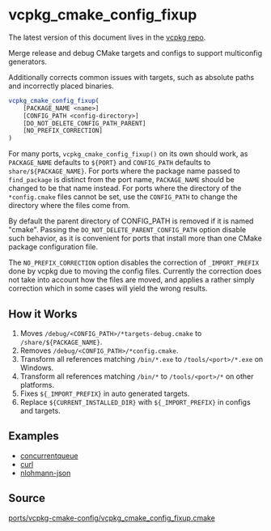 # vcpkg_cmake_config_fixup

The latest version of this document lives in the [vcpkg repo](https://github.com/Microsoft/vcpkg/blob/master/maintainers/ports/vcpkg-cmake-config/vcpkg_cmake_config_fixup.md).

Merge release and debug CMake targets and configs to support multiconfig generators.

Additionally corrects common issues with targets, such as absolute paths and incorrectly placed binaries.

```cmake
vcpkg_cmake_config_fixup(
    [PACKAGE_NAME <name>]
    [CONFIG_PATH <config-directory>]
    [DO_NOT_DELETE_CONFIG_PATH_PARENT]
    [NO_PREFIX_CORRECTION]
)
```

For many ports, `vcpkg_cmake_config_fixup()` on its own should work,
as `PACKAGE_NAME` defaults to `${PORT}` and `CONFIG_PATH` defaults to `share/${PACKAGE_NAME}`.
For ports where the package name passed to `find_package` is distinct from the port name,
`PACKAGE_NAME` should be changed to be that name instead.
For ports where the directory of the `*config.cmake` files cannot be set,
use the `CONFIG_PATH` to change the directory where the files come from.

By default the parent directory of CONFIG_PATH is removed if it is named "cmake".
Passing the `DO_NOT_DELETE_PARENT_CONFIG_PATH` option disable such behavior,
as it is convenient for ports that install
more than one CMake package configuration file.

The `NO_PREFIX_CORRECTION` option disables the correction of `_IMPORT_PREFIX`
done by vcpkg due to moving the config files.
Currently the correction does not take into account how the files are moved,
and applies a rather simply correction which in some cases will yield the wrong results.

## How it Works

1. Moves `/debug/<CONFIG_PATH>/*targets-debug.cmake` to `/share/${PACKAGE_NAME}`.
2. Removes `/debug/<CONFIG_PATH>/*config.cmake`.
3. Transform all references matching `/bin/*.exe` to `/tools/<port>/*.exe` on Windows.
4. Transform all references matching `/bin/*` to `/tools/<port>/*` on other platforms.
5. Fixes `${_IMPORT_PREFIX}` in auto generated targets.
6. Replace `${CURRENT_INSTALLED_DIR}` with `${_IMPORT_PREFIX}` in configs and targets.

## Examples

* [concurrentqueue](https://github.com/Microsoft/vcpkg/blob/master/ports/concurrentqueue/portfile.cmake)
* [curl](https://github.com/Microsoft/vcpkg/blob/master/ports/curl/portfile.cmake)
* [nlohmann-json](https://github.com/Microsoft/vcpkg/blob/master/ports/nlohmann-json/portfile.cmake)

## Source
[ports/vcpkg-cmake-config/vcpkg\_cmake\_config\_fixup.cmake](https://github.com/Microsoft/vcpkg/blob/master/ports/vcpkg-cmake-config/vcpkg_cmake_config_fixup.cmake)
